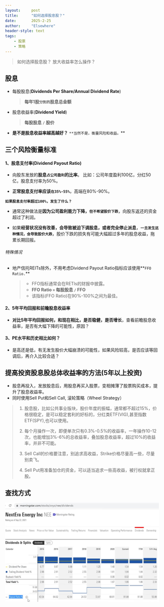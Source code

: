 ```yaml
---
layout: 	post
title: 		"如何选择股息股？"
date:       2025-2-25
author: 	"Elsewhere"
header-style: text
tags:
    - 股票
    - 策略
---
```


> 如何选择股息股？
> 放大收益率怎么操作？



## 股息

- 每股股息(**Dividends Per Share/Annual Dividend Rate**)

  > **每年1股`分到的`股息总金额**

- 股息收益率(**Dividend Yield**)

  > **每股股息 `/` 股价**

- **是不是股息收益率越高越好？**
`**当然不是，衡量风险和收益。`**



## 三个风险衡量标准

#### 1、股息支付率(Dividend Payout Ratio)

- 向股东发放的**股息`占公司盈利`的比率**。
  比如：公司年度盈利100亿，分红50亿，股息支付率为50%。

- **正常股息支付率应该`在35%-55%`**，高端在80%-90%。

**`如果股息支付率超过100%，发生了什么？`**

- 通常这种做法是**因为公司盈利能力下降，`但不希望股价下跌`**，向股东返还的资金超过了利润。

- 如果**经营状况没有改善，会导致被迫下调股息，或者完全停止派息**，**`一旦发生这种情况，会导致股价大跌`**，股价下跌的损失有可能大幅超过多年的股息收益，拖累长期回报。



###### 特殊情况

- 地产信托REITs除外，不用考虑Dividend Payout Ratio指标应该使用**`FFO Ratio.`**

  > - FFO指标通常会在RETIs的财报中披露。
  > - **FFO Ratio `=` 每股股息 `/` FFO**
  > - 该指标(FFO Ratio)在90%-100%之间为最佳。



#### 2、5年平均回报和前瞻股息收益率
- **对比5年平均回报如何，和现在相比，是否稳健，是否增长**，查看前瞻股息收益率，是否有大幅下降的可能性，原因？

#### 3、PE水平和历史相比如何？
- 是高还是低，有无发生股价大幅崩溃的可能性，如果风险较高，是否应该等回调后，再介入比较合适？



## 提高投资股息股总体收益率的方法(5年以上投资)

- 股息再投入，发放股息后，用股息再买入股票，变相摊薄了股票购买成本，提升了股息收益率。
- 同时使用Sell Put和Sell Call, 滚轮策略（Wheel Strategy）

> 1. 股息股，比如公共事业版块，股价年度的振幅，通常都不超过15%，价格很稳定，是可以稳定套利的好标的，分红类ETF(VIG),甚至指数ETF(SPY),也可以使用。
>
> 2. 每个月操作一次，即便单次只有0.3%-0.5%的收益率，一年操作10-12次，也能增加3%-6%的总收益率，叠加股息收益率，超过10%的收益率，并非不可能。
>
> 3. Sell Call的价格要注意，别追求高收益，Strike价格尽量高一些，尽量别卖飞。
> 4. Sell Put用准备加仓的资金，可以适当追求一些高收益，被行权就拿正股。



## 查找方式

![img](/img/2025/02/25-62/1.jpg)

